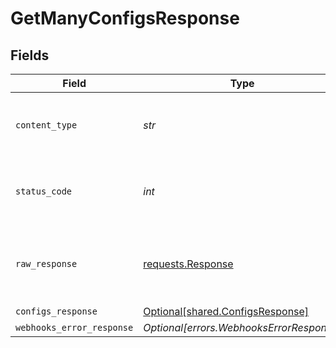 # GetManyConfigsResponse


## Fields

| Field                                                                                 | Type                                                                                  | Required                                                                              | Description                                                                           |
| ------------------------------------------------------------------------------------- | ------------------------------------------------------------------------------------- | ------------------------------------------------------------------------------------- | ------------------------------------------------------------------------------------- |
| `content_type`                                                                        | *str*                                                                                 | :heavy_check_mark:                                                                    | HTTP response content type for this operation                                         |
| `status_code`                                                                         | *int*                                                                                 | :heavy_check_mark:                                                                    | HTTP response status code for this operation                                          |
| `raw_response`                                                                        | [requests.Response](https://requests.readthedocs.io/en/latest/api/#requests.Response) | :heavy_check_mark:                                                                    | Raw HTTP response; suitable for custom response parsing                               |
| `configs_response`                                                                    | [Optional[shared.ConfigsResponse]](../../models/shared/configsresponse.md)            | :heavy_minus_sign:                                                                    | OK                                                                                    |
| `webhooks_error_response`                                                             | *Optional[errors.WebhooksErrorResponse]*                                              | :heavy_minus_sign:                                                                    | Error                                                                                 |